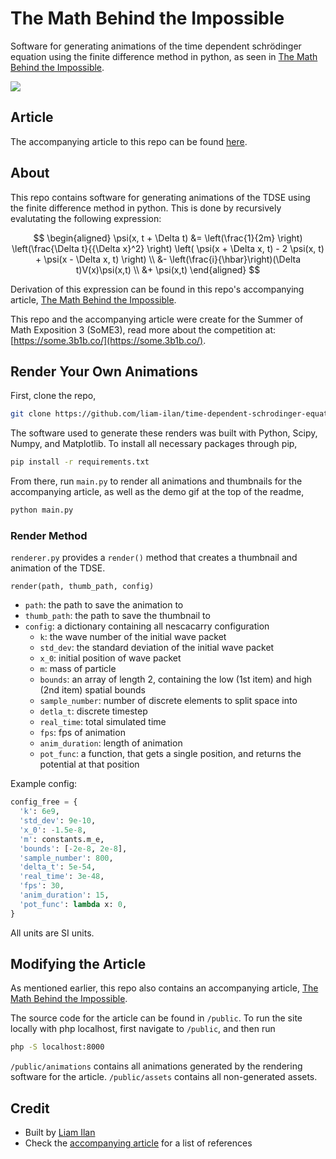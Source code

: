# The Math Behind the Impossible
Software for generating animations of the time dependent schrödinger equation using the finite difference method in python, as seen in [The Math Behind the Impossible](https://liam-ilan.github.io/time-dependent-schrodinger-equation/).

![](./readme-demo.gif)

## Article
The accompanying article to this repo can be found [here](https://liam-ilan.github.io/time-dependent-schrodinger-equation/).

## About
This repo contains software for generating animations of the TDSE using the finite difference method in python.
This is done by recursively evalutating the following expression:

$$
\begin{aligned}
\psi(x, t + \Delta t) &= \left(\frac{1}{2m} \right) \left(\frac{\Delta t}{{\Delta x}^2} \right) \left( \psi(x + \Delta x, t) - 2 \psi(x, t) + \psi(x - \Delta x, t) \right) \\
&- \left(\frac{i}{\hbar}\right)(\Delta t)V(x)\psi(x,t) \\
&+ \psi(x,t)
\end{aligned}
$$

Derivation of this expression can be found in this repo's accompanying article, [The Math Behind the Impossible](https://liam-ilan.github.io/time-dependent-schrodinger-equation/).

This repo and the accompanying article were create for the Summer of Math Exposition 3 (SoME3), read more about the competition at: [https://some.3b1b.co/](https://some.3b1b.co/).

## Render Your Own Animations
First, clone the repo,
```bash
git clone https://github.com/liam-ilan/time-dependent-schrodinger-equation.git
```

The software used to generate these renders was built with Python, Scipy, Numpy, and Matplotlib. To install all necessary packages through pip,
```bash
pip install -r requirements.txt
```

From there, run `main.py` to render all animations and thumbnails for the accompanying article, as well as the demo gif at the top of the readme,
```bash
python main.py
```

### Render Method
`renderer.py` provides a `render()` method that creates a thumbnail and animation of the TDSE.

`render(path, thumb_path, config)`
- `path`: the path to save the animation to
- `thumb_path`: the path to save the thumbnail to
- `config`: a dictionary containing all nescacarry configuration
  - `k`: the wave number of the initial wave packet
  - `std_dev`: the standard deviation of the initial wave packet
  - `x_0`: initial position of wave packet
  - `m`: mass of particle
  - `bounds`: an array of length 2, containing the low (1st item) and high (2nd item) spatial bounds
  - `sample_number`: number of discrete elements to split space into
  - `detla_t`: discrete timestep
  - `real_time`: total simulated time
  - `fps`: fps of animation
  - `anim_duration`: length of animation
  - `pot_func`: a function, that gets a single position, and returns the potential at that position

Example config:
```python
config_free = {
  'k': 6e9,
  'std_dev': 9e-10,
  'x_0': -1.5e-8,
  'm': constants.m_e,
  'bounds': [-2e-8, 2e-8],
  'sample_number': 800,
  'delta_t': 5e-54,
  'real_time': 3e-48,
  'fps': 30,
  'anim_duration': 15,
  'pot_func': lambda x: 0,
}
```

All units are SI units.

## Modifying the Article
As mentioned earlier, this repo also contains an accompanying article, [The Math Behind the Impossible](https://liam-ilan.github.io/time-dependent-schrodinger-equation/).

The source code for the article can be found in `/public`. To run the site locally with php localhost, first navigate to `/public`, and then run
```bash
php -S localhost:8000
```

`/public/animations` contains all animations generated by the rendering software for the article. `/public/assets` contains all non-generated assets.

## Credit
- Built by [Liam Ilan](https://www.liamilan.com/)
- Check the [accompanying article](https://liam-ilan.github.io/time-dependent-schrodinger-equation/) for a list of references